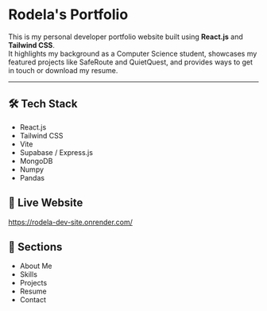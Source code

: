 # Rodela's Portfolio

This is my personal developer portfolio website built using **React.js** and **Tailwind CSS**.  
It highlights my background as a Computer Science student, showcases my featured projects like SafeRoute and QuietQuest, and provides ways to get in touch or download my resume.

---

## 🛠 Tech Stack
- React.js
- Tailwind CSS
- Vite
- Supabase / Express.js
- MongoDB
- Numpy
- Pandas

## 🔗 Live Website
https://rodela-dev-site.onrender.com/

## 📂 Sections
- About Me
- Skills
- Projects
- Resume
- Contact